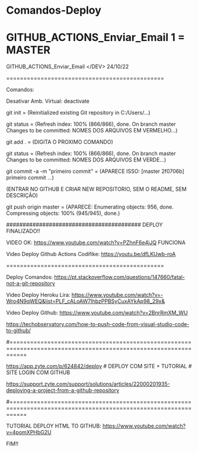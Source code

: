 # Comandos-Deploy

# GITHUB_ACTIONS_Enviar_Email 1 = MASTER
GITHUB_ACTIONS_Enviar_Email &lt;/DEV> 24/10/22 

==============================================

Comandos: 

Desativar Amb. Virtual: deactivate

git init    = (Reinitialized existing Git repository in C:/Users/...)

git status  = (Refresh index: 100% (866/866), done.     On branch master         Changes to be committed: NOMES DOS ARQUIVOS EM VERMELHO...)

git add .   = (DIGITA O PROXIMO COMANDO)

git status  = (Refresh index: 100% (866/866), done.     On branch master         Changes to be committed: NOMES DOS ARQUIVOS EM VERDE...)

git commit -a -m "primeiro commit"  = (APARECE ISSO: [master 2f0706b] primeiro commit ...)

(ENTRAR NO GITHUB E CRIAR NEW REPOSITORIO, SEM O README, SEM DESCRIÇÃO)

git push origin master  = (APARECE: Enumerating objects: 956, done. Compressing objects: 100% (945/945), done.)

######################################### DEPLOY FINALIZADO!!

VIDEO OK: https://www.youtube.com/watch?v=PZhnF6e4jJQ FUNCIONA

Video Deploy Github Actions Codifike: https://youtu.be/dfLKUwb-roA

==============================================

Deploy Comandos: https://pt.stackoverflow.com/questions/147660/fatal-not-a-git-repository

Video Deploy Heroku Lira: https://www.youtube.com/watch?v=-Wro4N9qWEQ&list=PLF_cALoAW7IhbzPPBSyCuxAYkAp98_29x&

Video Deploy Github: https://www.youtube.com/watch?v=2BnrRmXM_WU

https://techobservatory.com/how-to-push-code-from-visual-studio-code-to-github/

#=================================================================================================================

https://app.zyte.com/p/624842/deploy                # DEPLOY COM SITE + TUTORIAL       # SITE LOGIN COM GITHUB

https://support.zyte.com/support/solutions/articles/22000201935-deploying-a-project-from-a-github-repository

#=================================================================================================================

TUTORIAL DEPLOY HTML TO GITHUB: https://www.youtube.com/watch?v=4pomXPHbG2U

FIM!!
